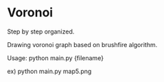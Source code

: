 # Voronoi
Step by step organized. 

Drawing voronoi graph based on brushfire algorithm. 



Usage: python main.py {filename}

  ex) python main.py map5.png
